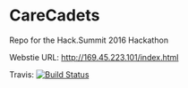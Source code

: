# CareCadets
Repo for the Hack.Summit 2016 Hackathon

Webstie URL: http://169.45.223.101/index.html

Travis: [![Build Status](https://travis-ci.org/jsm85/CareCadets.svg?branch=master)](https://travis-ci.org/jsm85/CareCadets)